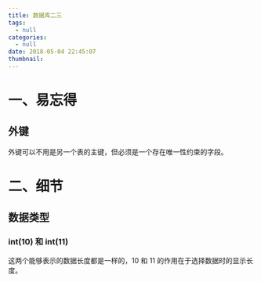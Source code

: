 ```yaml
---
title: 数据库二三
tags:
  - null
categories:
  - null
date: 2018-05-04 22:45:07
thumbnail:
---
```






# 一、易忘得

## 外键

外键可以不用是另一个表的主键，但必须是一个存在唯一性约束的字段。









# 二、细节

## 数据类型

### int(10) 和 int(11)

这两个能够表示的数据长度都是一样的，10 和 11 的作用在于选择数据时的显示长度。